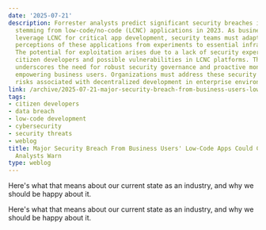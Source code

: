```yaml
---
date: '2025-07-21'
description: Forrester analysts predict significant security breaches in enterprises
  stemming from low-code/no-code (LCNC) applications in 2023. As business users increasingly
  leverage LCNC for critical app development, security teams must adapt, shifting
  perceptions of these applications from experiments to essential infrastructure.
  The potential for exploitation arises due to a lack of security expertise among
  citizen developers and possible vulnerabilities in LCNC platforms. This landscape
  underscores the need for robust security governance and proactive monitoring alongside
  empowering business users. Organizations must address these security gaps to mitigate
  risks associated with decentralized development in enterprise environments.
link: /archive/2025-07-21-major-security-breach-from-business-users-low-code-apps-could-come-in-2023-analysts-warn
tags:
- citizen developers
- data breach
- low-code development
- cybersecurity
- security threats
- weblog
title: Major Security Breach From Business Users' Low-Code Apps Could Come in 2023,
  Analysts Warn
type: weblog
---
```


Here's what that means about our current state as an industry, and why we should be happy about it.

Here's what that means about our current state as an industry, and why we should be happy about it.

